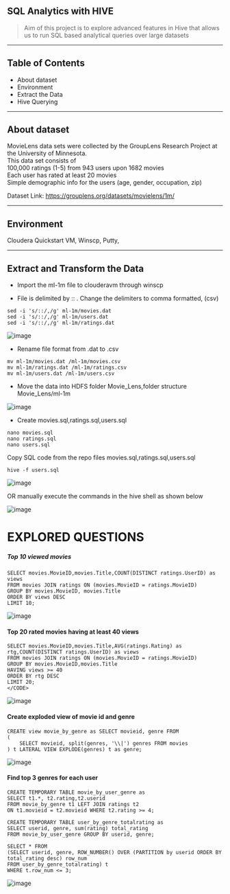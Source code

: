 ## SQL Analytics with HIVE
> Aim of this project is to explore advanced features in Hive that allows us to run SQL based analytical queries 
over large datasets 

<hr>

## Table of Contents
* About dataset
* Environment
* Extract the Data
* Hive Querying

<hr>

## About dataset
MovieLens data sets were collected by the GroupLens Research Project at the University of Minnesota.</br>
This data set consists of</br>
100,000 ratings (1-5) from 943 users upon 1682 movies</br>
Each user has rated at least 20 movies</br>
Simple demographic info for the users (age, gender, occupation, zip)</br>

Dataset Link: https://grouplens.org/datasets/movielens/1m/
<hr>

## Environment
Cloudera Quickstart VM, Winscp, Putty, 

<hr>

## Extract and Transform the Data
* Import the ml-1m file to clouderavm through winscp

* File is delimited by :: . Change the delimiters to comma formatted, (csv)
```
sed -i 's/::/,/g' ml-1m/movies.dat
sed -i 's/::/,/g' ml-1m/users.dat
sed -i 's/::/,/g' ml-1m/ratings.dat
```
![image](https://user-images.githubusercontent.com/69738890/95400797-2fea3f80-08d1-11eb-94e9-f73a742cfd17.png)

* Rename file format from .dat to .csv

```
mv ml-1m/movies.dat /ml-1m/movies.csv
mv ml-1m/ratings.dat /ml-1m/ratings.csv
mv ml-1m/users.dat /ml-1m/users.csv
````

* Move the data into HDFS folder Movie_Lens,folder structure Movie_Lens/ml-1m

![image](https://user-images.githubusercontent.com/69738890/95402279-e7348580-08d4-11eb-9eb4-401619535409.png)

* Create movies.sql,ratings.sql,users.sql
```
nano movies.sql
nano ratings.sql
nano users.sql
```

Copy SQL code from the repo files movies.sql,ratings.sql,users.sql
```
hive -f users.sql
```

![image](https://user-images.githubusercontent.com/69738890/95402545-a1c48800-08d5-11eb-9b59-3a7051eaea5c.png)

OR manually execute the commands in the hive shell as shown below

![image](https://user-images.githubusercontent.com/69738890/95404381-7bedb200-08da-11eb-8aee-cb0f2d432d13.png)

# EXPLORED QUESTIONS
##### Top 10 viewed movies
```
SELECT movies.MovieID,movies.Title,COUNT(DISTINCT ratings.UserID) as views
FROM movies JOIN ratings ON (movies.MovieID = ratings.MovieID)
GROUP BY movies.MovieID, movies.Title
ORDER BY views DESC
LIMIT 10;
```
![image](https://user-images.githubusercontent.com/69738890/95404826-bb68ce00-08db-11eb-94c1-bbf7bca70d1c.png)

#### Top 20 rated movies having at least 40 views
```
SELECT movies.MovieID,movies.Title,AVG(ratings.Rating) as rtg,COUNT(DISTINCT ratings.UserID) as views
FROM movies JOIN ratings ON (movies.MovieID = ratings.MovieID)
GROUP BY movies.MovieID,movies.Title
HAVING views >= 40
ORDER BY rtg DESC
LIMIT 20;
</CODE>
```
![image](https://user-images.githubusercontent.com/69738890/95405157-a3457e80-08dc-11eb-8b6b-b07bdaba0533.png)

#### Create exploded view of movie id and genre
```
CREATE view movie_by_genre as SELECT movieid, genre FROM 
(
    SELECT movieid, split(genres, '\\|') genres FROM movies
) t LATERAL VIEW EXPLODE(genres) t as genre;
```

![image](https://user-images.githubusercontent.com/69738890/95405324-18b14f00-08dd-11eb-971d-3ac31f693342.png)

#### Find top 3 genres for each user
```
CREATE TEMPORARY TABLE movie_by_user_genre as 
SELECT t1.*, t2.rating,t2.userid 
FROM movie_by_genre t1 LEFT JOIN ratings t2 
ON t1.movieid = t2.movieid WHERE t2.rating >= 4;
```
 
```
CREATE TEMPORARY TABLE user_by_genre_totalrating as 
SELECT userid, genre, sum(rating) total_rating 
FROM movie_by_user_genre GROUP BY userid, genre;
```

```
SELECT * FROM 
(SELECT userid, genre, ROW_NUMBER() OVER (PARTITION by userid ORDER BY total_rating desc) row_num 
FROM user_by_genre_totalrating) t 
WHERE t.row_num <= 3;
```
![image](https://user-images.githubusercontent.com/69738890/95407159-dfc7a900-08e1-11eb-91b5-92f0d76c4dc2.png)












